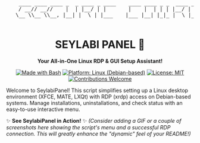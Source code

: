 <div align="center">
  <pre>
    ____ ____ ____ _  _ ____ _ ____    ____ ____ _ _  ____ _
   / __// __//    |  | |__/ | |       |    |  | | | |__/ |
   \__ \\__ \\__, |__| |  \ | |___    |___ |__| |_|_ |  \ |___
  </pre>
  <h1>SEYLABI PANEL 🚀</h1>
  <p><strong>Your All-in-One Linux RDP & GUI Setup Assistant!</strong></p>
  <p>
    <a href="https://www.gnu.org/software/bash/" target="_blank"><img src="https://img.shields.io/badge/Made%20with-Bash-blue?style=for-the-badge&logo=gnu-bash" alt="Made with Bash"></a>
    <a href="#" target="_blank"><img src="https://img.shields.io/badge/Platform-Linux-green?style=for-the-badge&logo=linux" alt="Platform: Linux (Debian-based)"></a>
    <a href="https://github.com/YOUR_USERNAME/SeylabiPanel/blob/main/LICENSE" target="_blank"><img src="https://img.shields.io/badge/License-MIT-yellow.svg?style=for-the-badge" alt="License: MIT"></a>
    <a href="https://github.com/YOUR_USERNAME/SeylabiPanel/issues" target="_blank"><img src="https://img.shields.io/badge/Contributions-welcome-brightgreen.svg?style=for-the-badge" alt="Contributions Welcome"></a>
  </p>
</div>

Welcome to SeylabiPanel! This script simplifies setting up a Linux desktop environment (XFCE, MATE, LXQt) with RDP (xrdp) access on Debian-based systems. Manage installations, uninstallations, and check status with an easy-to-use interactive menu.

✨ **See SeylabiPanel in Action!** ✨
*(Consider adding a GIF or a couple of screenshots here showing the script's menu and a successful RDP connection. This will greatly enhance the "dynamic" feel of your README!)*
